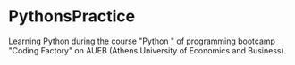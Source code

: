 # PythonsPractice
Learning Python during the course "Python " of programming bootcamp "Coding Factory" on AUEB (Athens University of Economics and Business).
